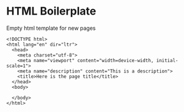 # HTML Boilerplate
Empty html template for new pages

```
<!DOCTYPE html>
<html lang="en" dir="ltr">
  <head>
    <meta charset="utf-8">
    <meta name="viewport" content="width=device-width, initial-scale=1">
    <meta name="description" content="This is a description">
    <title>Here is the page title</title>
  </head>
  <body>

  </body>
</html>
```
